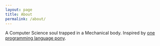 ```yaml
---
layout: page
title: About
permalink: /about/
---
```


A Computer Science soul trapped in a Mechanical body. Inspired by [one programming language pony](janithl.github.io).